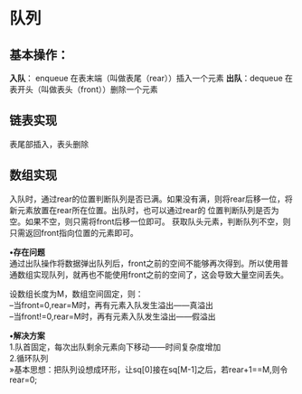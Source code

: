 # 队列
## 基本操作：
**入队**： enqueue    在表末端（叫做表尾（rear））插入一个元素
**出队**：dequeue    在表开头（叫做表头（front））删除一个元素

## 链表实现 
表尾部插入，表头删除

## 数组实现  
入队时，通过rear的位置判断队列是否已满。如果没有满，则将rear后移一位，将新元素放置在rear所在位置。出队时，也可以通过rear的
位置判断队列是否为空。如果不空，则只需将front后移一位即可。 获取队头元素，判断队列不空，则只需返回front指向位置的元素即可。
   
**•存在问题**<br>
通过出队操作将数据弹出队列后，front之前的空间不能够再次得到。所以使用普通数组实现队列，就再也不能使用front之前的空间了，这会导致大量空间丢失。<br>

设数组长度为M，数组空间固定，则：<br>
–当front=0,rear=M时，再有元素入队发生溢出——真溢出<br>
–当front!=0,rear=M时，再有元素入队发生溢出——假溢出 <br> 


**•解决方案**<br>
1.队首固定，每次出队剩余元素向下移动——时间复杂度增加 <br> 
2.循环队列 <br> 
»基本思想：把队列设想成环形，让sq[0]接在sq[M-1]之后，若rear+1==M,则令rear=0;<br>
